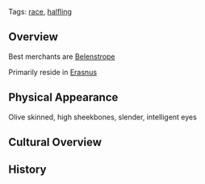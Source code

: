 Tags: [race](Races), [halfling](Halflings)

## Overview

Best merchants are [Belenstrope](Belenstrope)

Primarily reside in [Erasnus](Erasnus)

## Physical Appearance

Olive skinned, high sheekbones, slender, intelligent eyes

## Cultural Overview



## History


